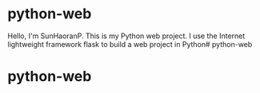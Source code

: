 # python-web
Hello, I'm SunHaoranP. This is my Python web project. I use the Internet lightweight framework flask to build a web project in Python# python-web
# python-web
